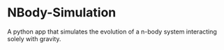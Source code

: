 # NBody-Simulation
A python app that simulates the evolution of a n-body system interacting solely with gravity.
